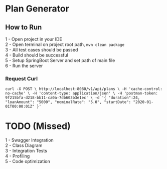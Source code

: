# Plan Generator

## How to Run
1 - Open project in your IDE<br/>
2 - Open terminal on project root path, `mvn clean package`<br/>
3 - All test cases should be passed<br/>
4 - Build should be successful<br/>
5 - Setup SpringBoot Server and set path of main file<br/>
6 - Run the server<br/>

### Request Curl
`
curl -X POST \
  http://localhost:8080/v1/api/plans \
  -H 'cache-control: no-cache' \
  -H 'content-type: application/json' \
  -H 'postman-token: 9f215bfa-d218-bb11-ca0a-7db603b3e1ec' \
  -d '{
	"duration":24,
	"loanAmount": "5000",
	"nominalRate": "5.0",
	"startDate": "2020-01-01T00:00:01Z"
}' 
`

# TODO (Missed)

1 - Swagger Integration<br/>
2 - Class Diagram<br/>
3 - Integration Tests<br/>
4 - Profiling<br/>
5 - Code optimization<br/>
